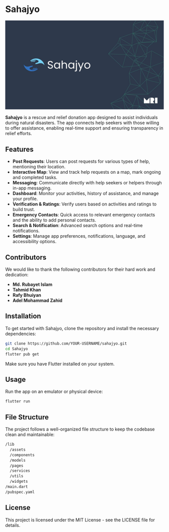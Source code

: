 # Sahajyo
![Sayajyo_Cover](Sahajyo%20Github%20Cover.jpg)

**Sahajyo** is a rescue and relief donation app designed to assist individuals during natural disasters. The app connects help seekers with those willing to offer assistance, enabling real-time support and ensuring transparency in relief efforts.

## Features

- **Post Requests**: Users can post requests for various types of help, mentioning their location.
- **Interactive Map**: View and track help requests on a map, mark ongoing and completed tasks.
- **Messaging**: Communicate directly with help seekers or helpers through in-app messaging.
- **Dashboard**: Monitor your activities, history of assistance, and manage your profile.
- **Verification & Ratings**: Verify users based on activities and ratings to build trust.
- **Emergency Contacts**: Quick access to relevant emergency contacts and the ability to add personal contacts.
- **Search & Notification**: Advanced search options and real-time notifications.
- **Settings**: Manage app preferences, notifications, language, and accessibility options.

## Contributors
We would like to thank the following contributors for their hard work and dedication:

- **Md. Rubayet Islam**
- **Tahmid Khan**
- **Rafy Bhuiyan**
- **Adel Mohammad Zahid**

## Installation

To get started with Sahajyo, clone the repository and install the necessary dependencies:

```bash
git clone https://github.com/YOUR-USERNAME/sahajyo.git
cd Sahajyo
flutter pub get
```
Make sure you have Flutter installed on your system.

## Usage
Run the app on an emulator or physical device:

``` bash
flutter run
```
## File Structure
The project follows a well-organized file structure to keep the codebase clean and maintainable:

```bash
/lib
  /assets
  /components
  /models
  /pages
  /services
  /utils
  /widgets
/main.dart
/pubspec.yaml
```
## License
This project is licensed under the MIT License - see the LICENSE file for details.

